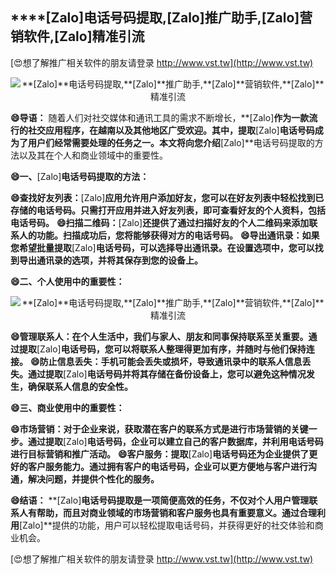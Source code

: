 ## ****[Zalo]**电话号码提取,**[Zalo]**推广助手,**[Zalo]**营销软件,**[Zalo]**精准引流**

[😍想了解推广相关软件的朋友请登录 http://www.vst.tw](http://www.vst.tw)

 <center><img src="https://vst.tw/MP4/tuiguang/png/3.png" alt="**[Zalo]**电话号码提取,**[Zalo]**推广助手,**[Zalo]**营销软件,**[Zalo]**精准引流"></center>

**😄导语：**
随着人们对社交媒体和通讯工具的需求不断增长，**[Zalo]**作为一款流行的社交应用程序，在越南以及其他地区广受欢迎。其中，提取**[Zalo]**电话号码成为了用户们经常需要处理的任务之一。本文将向您介绍**[Zalo]**电话号码提取的方法以及其在个人和商业领域中的重要性。

**😄一、**[Zalo]**电话号码提取的方法：**

**😄查找好友列表：**[Zalo]**应用允许用户添加好友，您可以在好友列表中轻松找到已存储的电话号码。只需打开应用并进入好友列表，即可查看好友的个人资料，包括电话号码。**
**😄扫描二维码：**[Zalo]**还提供了通过扫描好友的个人二维码来添加联系人的功能。扫描成功后，您将能够获得对方的电话号码。**
**😄导出通讯录：如果您希望批量提取**[Zalo]**电话号码，可以选择导出通讯录。在设置选项中，您可以找到导出通讯录的选项，并将其保存到您的设备上。**

**😄二、个人使用中的重要性：**

 <center><img src="https://vst.tw/MP4/tuiguang/png/5.png" alt="**[Zalo]**电话号码提取,**[Zalo]**推广助手,**[Zalo]**营销软件,**[Zalo]**精准引流"></center>

**😄管理联系人：在个人生活中，我们与家人、朋友和同事保持联系至关重要。通过提取**[Zalo]**电话号码，您可以将联系人整理得更加有序，并随时与他们保持连接。**
**😄防止信息丢失：手机可能会丢失或损坏，导致通讯录中的联系人信息丢失。通过提取**[Zalo]**电话号码并将其存储在备份设备上，您可以避免这种情况发生，确保联系人信息的安全性。**

**😄三、商业使用中的重要性：**

**😄市场营销：对于企业来说，获取潜在客户的联系方式是进行市场营销的关键一步。通过提取**[Zalo]**电话号码，企业可以建立自己的客户数据库，并利用电话号码进行目标营销和推广活动。**
**😄客户服务：提取**[Zalo]**电话号码还为企业提供了更好的客户服务能力。通过拥有客户的电话号码，企业可以更方便地与客户进行沟通，解决问题，并提供个性化的服务。**

**😄结语：**
**[Zalo]**电话号码提取是一项简便高效的任务，不仅对个人用户管理联系人有帮助，而且对商业领域的市场营销和客户服务也具有重要意义。通过合理利用**[Zalo]**提供的功能，用户可以轻松提取电话号码，并获得更好的社交体验和商业机会。

[😍想了解推广相关软件的朋友请登录 http://www.vst.tw](http://www.vst.tw)



